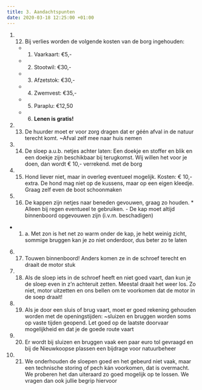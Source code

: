 ```yaml
---
title: 3. Aandachtspunten
date: 2020-03-18 12:25:00 +01:00
---
```


1. 12) Bij verlies worden de volgende kosten van de borg ingehouden:

    * 1. Vaarkaart: €5,-
    * 2. Stootwil: €30,-
    * 3. Afzetstok: €30,-
    * 4. Zwemvest: €35,-
    * 5. Paraplu: €12,50
    * 6. **Lenen is gratis!**

2. 13) De huurder moet er voor zorg dragen dat er géén afval in de natuur terecht komt.  ~Afval zelf mee naar huis nemen
3. 14) De sloep a.u.b. netjes achter laten: Een doekje en stoffer en blik en een doekje zijn beschikbaar bij terugkomst.  Wij willen het voor je doen,  dan wordt € 10,- verrekend. met de borg
4. 15) Hond liever niet, maar in overleg eventueel mogelijk. Kosten: € 10,- extra. De hond mag niet op de kussens, maar op een eigen kleedje. Graag zelf even de boot schoonmaken
5. 16) De kappen zijn netjes naar beneden gevouwen,  graag zo houden.  * Alleen bij regen eventueel te gebruiken. - De kap moet altijd binnenboord opgevouwen zijn (i.v.m. beschadigen)

 * 1. a. Met zon is het net zo warm onder de kap,  je hebt weinig zicht,  sommige bruggen kan je zo niet onderdoor, dus beter zo te laten
6. 17) Touwen binnenboord! Anders komen ze in de schroef terecht en draait de motor stuk
7. 18) Als de sloep iets in de schroef heeft en niet goed vaart, dan kun je de sloep even in z’n achteruit zetten. Meestal draait het weer los. Zo niet, motor uitzetten en ons bellen om te voorkomen dat de motor in de soep draait!
8. 19) Als je door een sluis of brug vaart, moet er goed rekening gehouden worden met de openingstijden:   ~sluizen en bruggen worden soms op vaste tijden geopend. Let goed op de laatste doorvaar mogelijkheid en dat je de goede route vaart
9. 20) Er wordt  bij sluizen en bruggen vaak een paar euro tol gevraagd en bij de Nieuwkoopse plassen een bijdrage voor natuurbeheer
10. 21) We onderhouden de sloepen goed en het gebeurd niet vaak, maar een technische storing of pech kán voorkomen, dat is overmacht. We proberen het dan uiteraard zo goed mogelijk op te lossen. We vragen dan ook jullie begrip hiervoor
